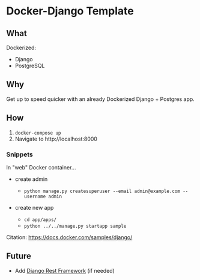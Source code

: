 # Docker-Django Template

## What
Dockerized:
- Django
- PostgreSQL

## Why
Get up to speed quicker with an already Dockerized Django + Postgres app.

## How
1. `docker-compose up`
2. Navigate to http://localhost:8000

### Snippets
In "web" Docker container...
- create admin
    - `python manage.py createsuperuser --email admin@example.com --username admin`

- create new app
    - `cd app/apps/`
    - `python ../../manage.py startapp sample`

Citation: https://docs.docker.com/samples/django/

## Future

- Add [Django Rest Framework](https://www.django-rest-framework.org/) (if needed)